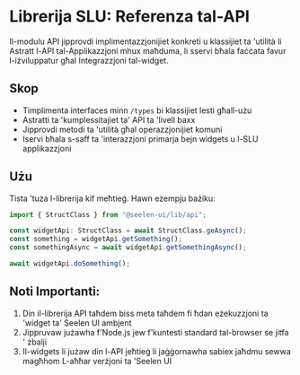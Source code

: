 # **Librerija SLU: Referenza tal-API**

Il-modulu API jipprovdi implimentazzjonijiet konkreti u klassijiet ta 'utilità
li Astratt l-API tal-Applikazzjoni mhux maħduma, li sservi bħala faċċata favur
l-iżviluppatur għal Integrazzjoni tal-widget.

## **Skop**

- Timplimenta interfaces minn `/types` bi klassijiet lesti għall-użu
- Astratti ta 'kumplessitajiet ta' API ta 'livell baxx
- Jipprovdi metodi ta 'utilità għal operazzjonijiet komuni
- Iservi bħala s-saff ta 'interazzjoni primarja bejn widgets u l-SLU
  applikazzjoni

## **Użu**

Tista 'tuża l-librerija kif meħtieġ. Hawn eżempju bażiku:

```ts
import { StructClass } from "@seelen-ui/lib/api";

const widgetApi: StructClass = await StructClass.geAsync();
const something = widgetApi.getSomething();
const somethingAsync = await widgetApi.getSomethingAsync();

await widgetApi.doSomething();
```

## **Noti Importanti:**

1. Din il-librerija API taħdem biss meta taħdem fi ħdan eżekuzzjoni ta 'widget
   ta' Seelen UI ambjent
2. Jippruvaw jużawha f'Node.js jew f'kuntesti standard tal-browser se jitfa '
   żbalji
3. Il-widgets li jużaw din l-API jeħtieġ li jaġġornawha sabiex jaħdmu sewwa
   magħhom L-aħħar verżjoni ta 'Seelen UI
